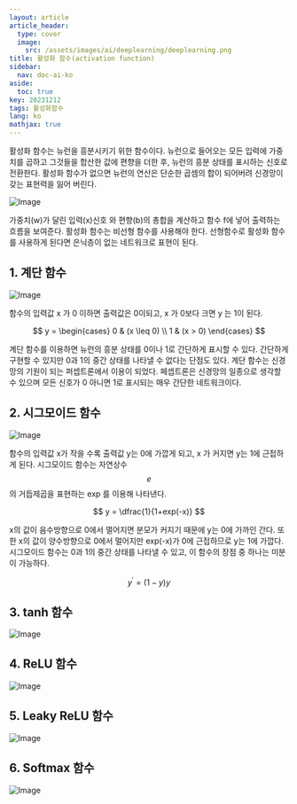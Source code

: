 ```yaml
---
layout: article
article_header:
  type: cover
  image:
    src: /assets/images/ai/deeplearning/deeplearning.png
title: 활성화 함수(activation function)
sidebar:
  nav: doc-ai-ko
aside:
  toc: true
key: 20231212
tags: 활성화함수
lang: ko
mathjax: true
---
```


활성화 함수는 뉴런을 흥분시키기 위한 함수이다.
뉴런으로 들어오는 모든 입력에 가중치를 곱하고 그것들을 합산한 값에 편향을 더한 후, 뉴런의 흥분 상태를 표시하는 신호로 전환한다.
활성화 함수가 없으면 뉴런의 연산은 단순한 곱셈의 합이 되어버려 신경망이 갖는 표현력을 잃어 버린다.

<!--more-->

![Image](/assets/images/ai/deeplearning/activation_function.png)

가중치(w)가 달린 입력(x)신호 와 편향(b)의 총합을 계산하고 함수 f에 넣어 출력하는 흐름을 보여준다.
활성화 함수는 비선형 함수를 사용해야 한다. 선형함수로 활성화 함수를 사용하게 된다면 은닉층이 없는 네트워크로 표현이 된다.


## 1. 계단 함수
![Image](/assets/images/ai/deeplearning/step_function.png)

함수의 입력값 x 가 0 이하면 출력값은 0이되고, x 가 0보다 크면 y 는 1이 된다.

$$
y = \begin{cases} 0 & (x \leq 0) \\ 1 & (x > 0) \end{cases}
$$

계단 함수를 이용하면 뉴런의 흥분 상태를 0이나 1로 간단하게 표시할 수 있다. 간단하게 구현할 수 있지만 0과 1의 중간 상태를 나타낼 수 없다는 단점도 있다.
계단 함수는 신경망의 기원이 되는 퍼셉트론에서 이용이 되었다. 페셉트론은 신경망의 일종으로 생각할 수 있으며 모든 신호가 0 아니면 1로 표시되는 매우 간단한 네트워크이다.

## 2. 시그모이드 함수
![Image](/assets/images/ai/deeplearning/sigmoid_function.png)

함수의 입력값 x가 작을 수록 출력값 y는 0에 가깝게 되고, x 가 커지면 y는 1에 근접하게 된다. 시그모이드 함수는 자연상수 $$e$$의 거듭제곱을 표현하는 exp 를 이용해 나타낸다.

$$
y = \dfrac{1}{1+exp(-x)}
$$

x의 값이 음수방향으로 0에서 멀어지면 분모가 커지기 때문에 y는 0에 가까인 간다. 또한 x의 값이 양수방향으로 0에서 멀어지만 exp(-x)가 0에 근접하므로 y는 1에 가깝다.
시그모이드 함수는 0과 1의 중간 상태를 나타낼 수 있고, 이 함수의 장점 중 하나는 미분이 가능하다.

$$
y^{\prime} = (1-y)y
$$

## 3. tanh 함수
![Image](/assets/images/ai/deeplearning/tanh_function.png)
## 4. ReLU 함수
![Image](/assets/images/ai/deeplearning/relu_function.png)
## 5. Leaky ReLU 함수
![Image](/assets/images/ai/deeplearning/leaky_relu_function.png)
## 6. Softmax 함수
![Image](/assets/images/ai/deeplearning/softmax_function.png)
